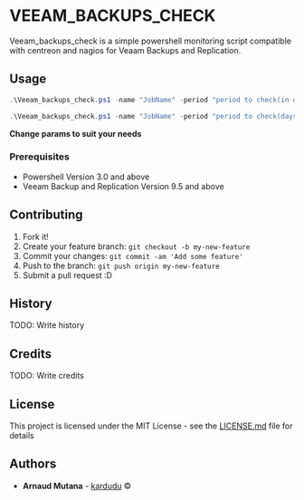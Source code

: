 # VEEAM_BACKUPS_CHECK
Veeam_backups_check is a simple powershell monitoring script compatible with centreon and nagios for Veaam Backups and Replication.  

## Usage

```Powershell
.\Veeam_backups_check.ps1 -name "JobName" -period "period to check(in days)" 
```
```Powershell
.\Veeam_backups_check.ps1 -name "JobName" -period "period to check(days)" -server "srvName (default : localhost)" -veeamexepath "veeam exe path" 
```

__Change params to suit your needs__   

### Prerequisites
* Powershell Version 3.0 and above 
* Veeam Backup and Replication Version 9.5 and above 



## Contributing
1. Fork it!
2. Create your feature branch: `git checkout -b my-new-feature`
3. Commit your changes: `git commit -am 'Add some feature'`
4. Push to the branch: `git push origin my-new-feature`
5. Submit a pull request :D
## History
TODO: Write history
## Credits
TODO: Write credits
## License
This project is licensed under the MIT License - see the [LICENSE.md](LICENSE.md) file for details
## Authors

* **Arnaud Mutana**  - [kardudu](https://www.arnaudmut.fr "Welcome") &copy; 
